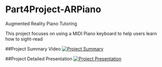 # Part4Project-ARPiano
Augmented Reality Piano Tutoring

This project focuses on using a MIDI Piano keyboard to help users learn how to sight-read

##Project Summary Video
[![Project Summary](https://img.youtube.com/vi/mcTv8wby6ng/0.jpg)](https://www.youtube.com/watch?v=mcTv8wby6ng)

##Project Detailed Presentation
[![Project Presentation](https://img.youtube.com/vi/WBI95C2UwfA/0.jpg)](https://www.youtube.com/watch?v=WBI95C2UwfA)

